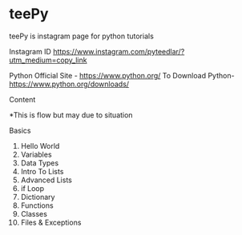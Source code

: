 # teePy
teePy is instagram page for python tutorials

Instagram ID https://www.instagram.com/pyteedlar/?utm_medium=copy_link 

Python Official Site - https://www.python.org/
To Download Python- https://www.python.org/downloads/

Content

*This is flow but may due to situation

Basics
1) Hello World
2) Variables
3) Data Types
4) Intro To Lists
5) Advanced Lists
6) if Loop
7) Dictionary
8) Functions
9) Classes
10) Files & Exceptions
